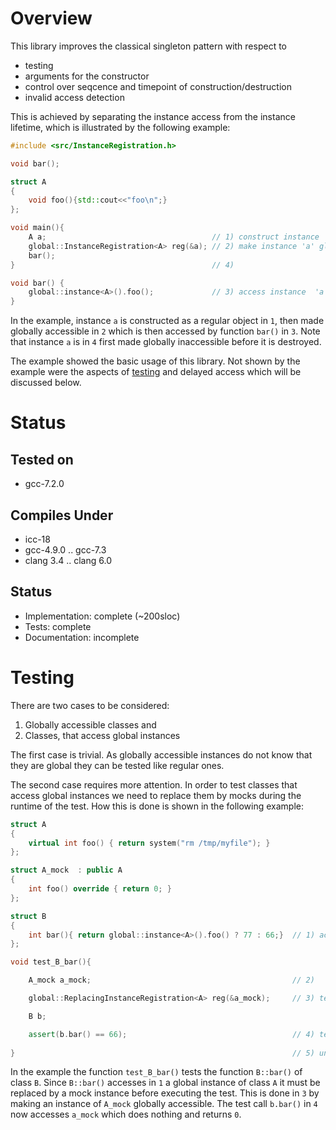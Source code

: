 # Overview
This library improves the classical singleton pattern with respect to 
 - testing
 - arguments for the constructor 
 - control over seqcence and timepoint of construction/destruction
 - invalid access detection
 
This is achieved by separating the instance access from the instance lifetime, which is illustrated by the following example:

```cpp
#include <src/InstanceRegistration.h>

void bar(); 

struct A
{
    void foo(){std::cout<<"foo\n";}
};

void main(){
    A a;                                     // 1) construct instance
    global::InstanceRegistration<A> reg(&a); // 2) make instance 'a' globally accessible
    bar();
}                                            // 4) 

void bar() {
    global::instance<A>().foo();             // 3) access instance  'a' 
}

```

In the example, instance `a` is constructed as a regular object in `1`, then made globally accessible in `2` which is then accessed by function `bar()` in `3`. Note that instance `a` is in `4` first made globally inaccessible before it is destroyed. 

The example showed the basic usage of this library. Not shown by the example were the aspects of [testing](#testing) and delayed access which will be discussed below.

# Status
## Tested on
 - gcc-7.2.0

## Compiles Under
 - icc-18
 - gcc-4.9.0 .. gcc-7.3
 - clang 3.4 .. clang 6.0
 
## Status
 - Implementation: complete (~200sloc)
 - Tests: complete
 - Documentation: incomplete


# Testing 
There are two cases to be considered:
 1. Globally accessible classes and 
 2. Classes, that access global instances

The first case is trivial. As globally accessible instances do not know that they are global they can be tested like regular ones.

The second case requires more attention. In order to test classes that access global instances we need to replace them by mocks during the runtime of the test. How this is done is shown in the following example:  

```cpp
struct A
{
    virtual int foo() { return system("rm /tmp/myfile"); }
};

struct A_mock  : public A
{
    int foo() override { return 0; }
};

struct B
{
    int bar(){ return global::instance<A>().foo() ? 77 : 66;}  // 1) access to global instance
};

void test_B_bar(){

    A_mock a_mock;                                             // 2)

    global::ReplacingInstanceRegistration<A> reg(&a_mock);     // 3) temporarily replace global instance by 'a-mock'

    B b;

    assert(b.bar() == 66);                                     // 4) test bar b.bar() uses 'a_mock'
    
}                                                              // 5) undo of step 2) 

```
In the example the function `test_B_bar()` tests the function `B::bar()` of class `B`. Since `B::bar()` accesses in `1` a global instance of class `A` it must be replaced by a mock instance before executing the test. This is done in `3` by making an instance of `A_mock` globally accessible. The test call `b.bar()` in `4` now accesses `a_mock` which does nothing and returns `0`. 
